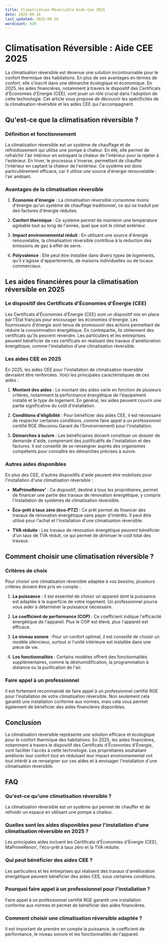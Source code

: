 ```yaml
---
title: Climatisation Réversible Aide Cee 2025
date: 2025-09-16
last_updated: 2025-09-16
wordcount: 939
---
```


# Climatisation Réversible : Aide CEE 2025

La climatisation réversible est devenue une solution incontournable pour le confort thermique des habitations. En plus de ses avantages en termes de confort, elle s'inscrit dans une démarche écologique et économique. En 2025, les aides financières, notamment à travers le dispositif des Certificats d'Économies d'Énergie (CEE), vont jouer un rôle crucial dans l'adoption de cette technologie. Cet article vous propose de découvrir les spécificités de la climatisation réversible et les aides CEE qui l'accompagnent.

## Qu'est-ce que la climatisation réversible ?

### Définition et fonctionnement

La climatisation réversible est un système de chauffage et de refroidissement qui utilise une pompe à chaleur. En été, elle permet de rafraîchir l'air intérieur en extrayant la chaleur de l'intérieur pour la rejeter à l'extérieur. En hiver, le processus s'inverse, permettant de chauffer l'intérieur en captant la chaleur de l'extérieur. Ce système est donc particulièrement efficace, car il utilise une source d'énergie renouvelable : l'air ambiant.

### Avantages de la climatisation réversible

1. **Économie d'énergie** : La climatisation réversible consomme moins d'énergie qu'un système de chauffage traditionnel, ce qui se traduit par des factures d'énergie réduites.
   
2. **Confort thermique** : Ce système permet de maintenir une température agréable tout au long de l'année, quel que soit le climat extérieur.

3. **Impact environnemental réduit** : En utilisant une source d'énergie renouvelable, la climatisation réversible contribue à la réduction des émissions de gaz à effet de serre.

4. **Polyvalence** : Elle peut être installée dans divers types de logements, qu'il s'agisse d'appartements, de maisons individuelles ou de locaux commerciaux.

## Les aides financières pour la climatisation réversible en 2025

### Le dispositif des Certificats d'Économies d'Énergie (CEE)

Les Certificats d'Économies d'Énergie (CEE) sont un dispositif mis en place par l'État français pour encourager les économies d'énergie. Les fournisseurs d'énergie sont tenus de promouvoir des actions permettant de réduire la consommation énergétique. En contrepartie, ils obtiennent des certificats qu'ils peuvent revendre. Les particuliers et les entreprises peuvent bénéficier de ces certificats en réalisant des travaux d'amélioration énergétique, comme l'installation d'une climatisation réversible.

### Les aides CEE en 2025

En 2025, les aides CEE pour l'installation de climatisation réversible devraient être renforcées. Voici les principales caractéristiques de ces aides :

1. **Montant des aides** : Le montant des aides varie en fonction de plusieurs critères, notamment la performance énergétique de l'équipement installé et le type de logement. En général, les aides peuvent couvrir une partie significative du coût d'installation.

2. **Conditions d'éligibilité** : Pour bénéficier des aides CEE, il est nécessaire de respecter certaines conditions, comme faire appel à un professionnel certifié RGE (Reconnu Garant de l'Environnement) pour l'installation.

3. **Démarches à suivre** : Les bénéficiaires doivent constituer un dossier de demande d'aide, comprenant des justificatifs de l'installation et des factures. Il est conseillé de se renseigner auprès des organismes compétents pour connaître les démarches précises à suivre.

### Autres aides disponibles

En plus des CEE, d'autres dispositifs d'aide peuvent être mobilisés pour l'installation d'une climatisation réversible :

- **MaPrimeRénov'** : Ce dispositif, destiné à tous les propriétaires, permet de financer une partie des travaux de rénovation énergétique, y compris l'installation de systèmes de climatisation réversible.

- **Éco-prêt à taux zéro (éco-PTZ)** : Ce prêt permet de financer des travaux de rénovation énergétique sans payer d'intérêts. Il peut être utilisé pour l'achat et l'installation d'une climatisation réversible.

- **TVA réduite** : Les travaux de rénovation énergétique peuvent bénéficier d'un taux de TVA réduit, ce qui permet de diminuer le coût total des travaux.

## Comment choisir une climatisation réversible ?

### Critères de choix

Pour choisir une climatisation réversible adaptée à vos besoins, plusieurs critères doivent être pris en compte :

1. **La puissance** : Il est essentiel de choisir un appareil dont la puissance est adaptée à la superficie de votre logement. Un professionnel pourra vous aider à déterminer la puissance nécessaire.

2. **Le coefficient de performance (COP)** : Ce coefficient indique l'efficacité énergétique de l'appareil. Plus le COP est élevé, plus l'appareil est efficace.

3. **Le niveau sonore** : Pour un confort optimal, il est conseillé de choisir un modèle silencieux, surtout si l'unité intérieure est installée dans une pièce de vie.

4. **Les fonctionnalités** : Certains modèles offrent des fonctionnalités supplémentaires, comme la déshumidification, la programmation à distance ou la purification de l'air.

### Faire appel à un professionnel

Il est fortement recommandé de faire appel à un professionnel certifié RGE pour l'installation de votre climatisation réversible. Non seulement cela garantit une installation conforme aux normes, mais cela vous permet également de bénéficier des aides financières disponibles.

## Conclusion

La climatisation réversible représente une solution efficace et écologique pour le confort thermique des habitations. En 2025, les aides financières, notamment à travers le dispositif des Certificats d'Économies d'Énergie, vont faciliter l'accès à cette technologie. Les propriétaires souhaitant améliorer leur confort tout en réduisant leur impact environnemental ont tout intérêt à se renseigner sur ces aides et à envisager l'installation d'une climatisation réversible.

## FAQ

### Qu'est-ce qu'une climatisation réversible ?

La climatisation réversible est un système qui permet de chauffer et de refroidir un espace en utilisant une pompe à chaleur.

### Quelles sont les aides disponibles pour l'installation d'une climatisation réversible en 2025 ?

Les principales aides incluent les Certificats d'Économies d'Énergie (CEE), MaPrimeRénov', l'éco-prêt à taux zéro et la TVA réduite.

### Qui peut bénéficier des aides CEE ?

Les particuliers et les entreprises qui réalisent des travaux d'amélioration énergétique peuvent bénéficier des aides CEE, sous certaines conditions.

### Pourquoi faire appel à un professionnel pour l'installation ?

Faire appel à un professionnel certifié RGE garantit une installation conforme aux normes et permet de bénéficier des aides financières.

### Comment choisir une climatisation réversible adaptée ?

Il est important de prendre en compte la puissance, le coefficient de performance, le niveau sonore et les fonctionnalités de l'appareil.